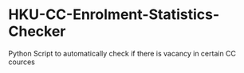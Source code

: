 # HKU-CC-Enrolment-Statistics-Checker
Python Script to automatically check if there is vacancy in certain CC cources
